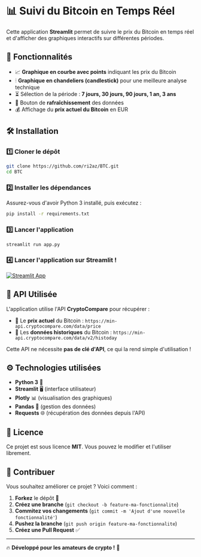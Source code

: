 # 📊 Suivi du Bitcoin en Temps Réel

Cette application **Streamlit** permet de suivre le prix du Bitcoin en temps réel et d'afficher des graphiques interactifs sur différentes périodes.

## 🚀 Fonctionnalités
- 📈 **Graphique en courbe avec points** indiquant les prix du Bitcoin
- 🕯 **Graphique en chandeliers (candlestick)** pour une meilleure analyse technique
- ⏳ Sélection de la période : **7 jours, 30 jours, 90 jours, 1 an, 3 ans**
- 🔄 Bouton de **rafraîchissement** des données
- 💰 Affichage du **prix actuel du Bitcoin** en EUR

## 🛠️ Installation
### 1️⃣ Cloner le dépôt
```sh
git clone https://github.com/ri2az/BTC.git
cd BTC
```

### 2️⃣ Installer les dépendances
Assurez-vous d'avoir Python 3 installé, puis exécutez :
```sh
pip install -r requirements.txt
```

### 3️⃣ Lancer l'application
```sh
streamlit run app.py
```

### 4️⃣ Lancer l'application sur Streamlit !

[![Streamlit App](https://static.streamlit.io/badges/streamlit_badge_black_white.svg)](https://riaaznba.streamlit.app//)

## 📡 API Utilisée
L'application utilise l'API **CryptoCompare** pour récupérer :
- 📌 Le **prix actuel** du Bitcoin : `https://min-api.cryptocompare.com/data/price`
- 📌 Les **données historiques** du Bitcoin : `https://min-api.cryptocompare.com/data/v2/histoday`

Cette API ne nécessite **pas de clé d'API**, ce qui la rend simple d'utilisation !


## ⚙️ Technologies utilisées
- **Python 3** 🐍
- **Streamlit** 🖥️ (interface utilisateur)
- **Plotly** 📊 (visualisation des graphiques)
- **Pandas** 📄 (gestion des données)
- **Requests** 🌐 (récupération des données depuis l'API)

## 📜 Licence
Ce projet est sous licence **MIT**. Vous pouvez le modifier et l'utiliser librement.

## 🤝 Contribuer
Vous souhaitez améliorer ce projet ? Voici comment :
1. **Forkez** le dépôt 🍴
2. **Créez une branche** (`git checkout -b feature-ma-fonctionnalite`)
3. **Commitez vos changements** (`git commit -m 'Ajout d'une nouvelle fonctionnalité'`)
4. **Pushez la branche** (`git push origin feature-ma-fonctionnalite`)
5. **Créez une Pull Request** ✅

---
🔥 **Développé pour les amateurs de crypto !** 🚀

